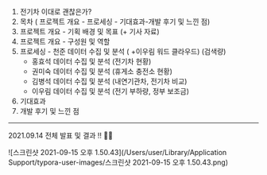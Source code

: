 1. 전기차 이대로 괜찮은가? 
2. 목차 ( 프로젝트 개요 - 프로세싱 - 기대효과-개발 후기 및 느낀 점)
3. 프로젝트 개요 - 기획 배경 및 목표 (+ 기사 자료)
4. 프로젝트 개요 - 구성원 및 역할
5. 프로세싱 - 천준 데이터 수집 및 분석 ( +이우림 워드 클라우드) (검색량)
      - 홍효석 데이터 수집 및 분석 (전기차 현황)
      - 권미숙 데이터 수집 및 분석 (휴게소 충전소 현황)
      - 김병석 데이터 수집 및 분석 (내연기관차, 전기차 비교)
      - 이우림 데이터 수집 및 분석 (전기 부하량, 정부 보조금)
6. 기대효과
7. 개발 후기 및 느낀 점



---

2021.09.14 전체 발표 및 결과 !! 👏👏

![스크린샷 2021-09-15 오후 1.50.43](/Users/user/Library/Application Support/typora-user-images/스크린샷 2021-09-15 오후 1.50.43.png)
